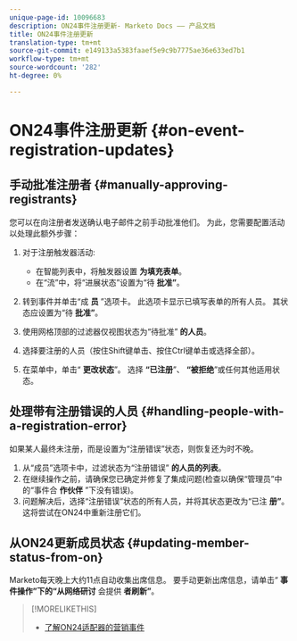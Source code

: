 ```yaml
---
unique-page-id: 10096683
description: ON24事件注册更新- Marketo Docs —— 产品文档
title: ON24事件注册更新
translation-type: tm+mt
source-git-commit: e149133a5383faaef5e9c9b7775ae36e633ed7b1
workflow-type: tm+mt
source-wordcount: '282'
ht-degree: 0%

---
```



# ON24事件注册更新 {#on-event-registration-updates}

## 手动批准注册者 {#manually-approving-registrants}

您可以在向注册者发送确认电子邮件之前手动批准他们。 为此，您需要配置活动以处理此额外步骤：

1. 对于注册触发器活动:

   * 在智能列表中，将触发器设置 **为填充表单**。
   * 在“流”中，将“进展状态”设置为“待 **批准”**。

1. 转到事件并单击“成 **员** ”选项卡。 此选项卡显示已填写表单的所有人员。 其状态应设置为“待 **批准”**。
1. 使用网格顶部的过滤器仅视图状态为“待批准” **的人员**。
1. 选择要注册的人员（按住Shift键单击、按住Ctrl键单击或选择全部）。
1. 在菜单中，单击“ **更改状态**”。 选择 **“已注册**”、 **“被拒绝**”或任何其他适用状态。

## 处理带有注册错误的人员 {#handling-people-with-a-registration-error}

如果某人最终未注册，而是设置为“注册错误”状态，则恢复还为时不晚。

1. 从“成员”选项卡中，过滤状态为“注册错误” **的人员的列表**。
1. 在继续操作之前，请确保您已确定并修复了集成问题(检查以确保“管理员”中的“事件合 **作伙伴** ”下没有错误)。
1. 问题解决后，选择“注册错误”状态的所有人员，并将其状态更改为“已注 **册”**。 这将尝试在ON24中重新注册它们。

## 从ON24更新成员状态 {#updating-member-status-from-on}

Marketo每天晚上大约11点自动收集出席信息。 要手动更新出席信息，请单击“ **事件操作”下的“从网络研讨** 会提供 **者刷新”**。

>[!MORELIKETHIS]
>
>* [了解ON24适配器的营销事件](understanding-marketo-on24-adapter-events.md)

>



